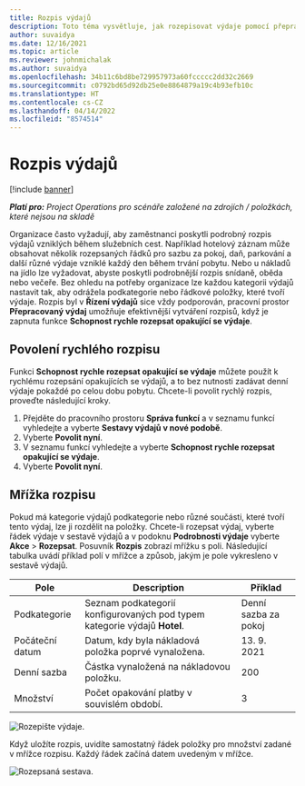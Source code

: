 ```yaml
---
title: Rozpis výdajů
description: Toto téma vysvětluje, jak rozepisovat výdaje pomocí přepracovaného pracovního prostoru Výdaje.
author: suvaidya
ms.date: 12/16/2021
ms.topic: article
ms.reviewer: johnmichalak
ms.author: suvaidya
ms.openlocfilehash: 34b11c6bd8be729957973a60fccccc2dd32c2669
ms.sourcegitcommit: c0792bd65d92db25e0e8864879a19c4b93efb10c
ms.translationtype: HT
ms.contentlocale: cs-CZ
ms.lasthandoff: 04/14/2022
ms.locfileid: "8574514"
---
```

# <a name="expense-itemization"></a>Rozpis výdajů

[!include [banner](../includes/banner.md)]

_**Platí pro:** Project Operations pro scénáře založené na zdrojích / položkách, které nejsou na skladě_

Organizace často vyžadují, aby zaměstnanci poskytli podrobný rozpis výdajů vzniklých během služebních cest. Například hotelový záznam může obsahovat několik rozepsaných řádků pro sazbu za pokoj, daň, parkování a další různé výdaje vzniklé každý den během trvání pobytu. Nebo u nákladů na jídlo lze vyžadovat, abyste poskytli podrobnější rozpis snídaně, oběda nebo večeře. Bez ohledu na potřeby organizace lze každou kategorii výdajů nastavit tak, aby odrážela podkategorie nebo řádkové položky, které tvoří výdaje. Rozpis byl v **Řízení výdajů** sice vždy podporován, pracovní prostor **Přepracovaný výdaj** umožňuje efektivnější vytváření rozpisů, když je zapnuta funkce **Schopnost rychle rozepsat opakující se výdaje**.  

## <a name="enable-quick-itemization"></a>Povolení rychlého rozpisu 

Funkci **Schopnost rychle rozepsat opakující se výdaje** můžete použít k rychlému rozepsání opakujících se výdajů, a to bez nutnosti zadávat denní výdaje pokaždé po celou dobu pobytu. Chcete-li povolit rychlý rozpis, proveďte následující kroky.

1. Přejděte do pracovního prostoru **Správa funkcí** a v seznamu funkcí vyhledejte a vyberte **Sestavy výdajů v nové podobě**. 
2. Vyberte **Povolit nyní**. 
3. V seznamu funkcí vyhledejte a vyberte **Schopnost rychle rozepsat opakující se výdaje**.
4. Vyberte **Povolit nyní**. 

## <a name="itemization-grid"></a>Mřížka rozpisu 

Pokud má kategorie výdajů podkategorie nebo různé součásti, které tvoří tento výdaj, lze ji rozdělit na položky. Chcete-li rozepsat výdaj, vyberte řádek výdaje v sestavě výdajů a v podoknu **Podrobnosti výdaje** vyberte **Akce** > **Rozepsat**. Posuvník **Rozpis** zobrazí mřížku s poli. Následující tabulka uvádí příklad polí v mřížce a způsob, jakým je pole vykresleno v sestavě výdajů. 

|     Pole          |     Description                                                                                  |     Příklad              |
|--------------------|--------------------------------------------------------------------------------------------------|--------------------------|
|     Podkategorie    |     Seznam podkategorií konfigurovaných pod typem kategorie výdajů **Hotel**.             |     Denní sazba za pokoj      |
|     Počáteční datum     |     Datum, kdy byla nákladová položka poprvé vynaložena.                                           |     13. 9. 2021           |
|     Denní sazba     |     Částka vynaložená na nákladovou položku.                                                    |     200                  |
|     Množství       |     Počet opakování platby v souvislém období.                       |     3                    |

![Rozepište výdaje.](media/Itemization%20screen%201.png)

Když uložíte rozpis, uvidíte samostatný řádek položky pro množství zadané v mřížce rozpisu. Každý řádek začíná datem uvedeným v mřížce.

![Rozepsaná sestava.](media/Itemization%20screen%202.png)

